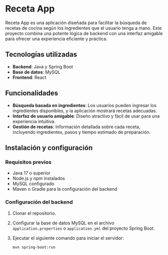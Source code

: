 # Receta App

Receta App es una aplicación diseñada para facilitar la búsqueda de recetas de cocina según los ingredientes que el usuario tenga a mano. Este proyecto combina una potente lógica de backend con una interfaz amigable para ofrecer una experiencia eficiente y práctica.

## Tecnologías utilizadas

- **Backend**: Java y Spring Boot
- **Base de datos**: MySQL
- **Frontend**: React

## Funcionalidades

- **Búsqueda basada en ingredientes**: Los usuarios pueden ingresar los ingredientes disponibles, y la aplicación mostrará recetas adecuadas.
- **Interfaz de usuario amigable**: Diseño atractivo y fácil de usar para una experiencia intuitiva.
- **Gestión de recetas**: Información detallada sobre cada receta, incluyendo ingredientes, pasos y tiempo estimado de preparación.

## Instalación y configuración

### Requisitos previos

- Java 17 o superior
- Node.js y npm instalados
- MySQL configurado
- Maven o Gradle para la configuración del backend

### Configuración del backend

1. Clonar el repositorio.
2. Configurar la base de datos MySQL en el archivo `application.properties` o `application.yml` del proyecto Spring Boot.
3. Ejecutar el siguiente comando para iniciar el servidor:

   ```bash
   mvn spring-boot:run
